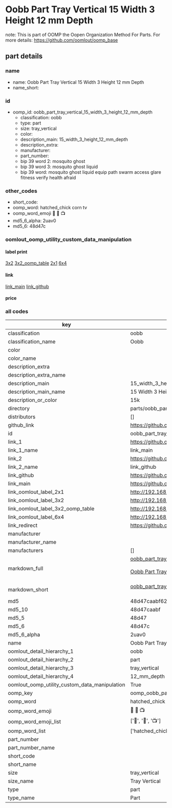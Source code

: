 # Oobb Part Tray Vertical 15 Width 3 Height 12 mm Depth  

note: This is part of OOMP the Oopen Organization Method For Parts. For more details: https://github.com/oomlout/oomp_base

##  part details
  







### name
* name: Oobb Part Tray Vertical 15 Width 3 Height 12 mm Depth
* name_short: 
### id
* oomp_id: oobb_part_tray_vertical_15_width_3_height_12_mm_depth
  * classification: oobb
  * type: part
  * size: tray_vertical
  * color: 
  * description_main: 15_width_3_height_12_mm_depth
  * description_extra: 
  * manufacturer: 
  * part_number: 
  * bip 39 word 2: mosquito ghost
  * bip 39 word 3: mosquito ghost liquid
  * bip 39 word: mosquito ghost liquid equip path swarm access glare fitness verify health afraid

### other_codes
* short_code: 
* oomp_word: hatched_chick corn tv
* oomp_word_emoji :hatched_chick: :corn: :tv:
* md5_6_alpha: 2uav0
* md5_6: 48d47c






### oomlout_oomp_utility_custom_data_manipulation
#### label print
[3x2](http://192.168.1.245:1112/?label=oomp%202uav0)
[3x2_oomp_table](http://192.168.1.108:1112/?label=oomp%202uav0)
[2x1](http://192.168.1.242:1112/?label=oomp%202uav0)
[6x4](http://192.168.1.55:1112/?label=oomp%202uav0)    

#### link

[link_main](https://github.com/oomlout/oomlout_oomp_version_1_messy/tree/main/parts/oobb_part_tray_vertical_15_width_3_height_12_mm_depth) [link_github](https://github.com/oomlout/oomlout_oomp_version_1_messy/tree/main/parts/oobb_part_tray_vertical_15_width_3_height_12_mm_depth)                             

#### price







### all codes 
| key | value |  
| --- | --- |  
| classification | oobb |  
| classification_name | Oobb |  
| color |  |  
| color_name |  |  
| description_extra |  |  
| description_extra_name |  |  
| description_main | 15_width_3_height_12_mm_depth |  
| description_main_name | 15 Width 3 Height 12 mm Depth |  
| description_or_color | 15k |  
| directory | parts/oobb_part_tray_vertical_15_width_3_height_12_mm_depth |  
| distributors | [] |  
| github_link | https://github.com/oomlout/oomlout_oomp_part_src/tree/main/parts/oobb_part_tray_vertical_15_width_3_height_12_mm_depth |  
| id | oobb_part_tray_vertical_15_width_3_height_12_mm_depth |  
| link_1 | https://github.com/oomlout/oomlout_oomp_version_1_messy/tree/main/parts/oobb_part_tray_vertical_15_width_3_height_12_mm_depth |  
| link_1_name | link_main |  
| link_2 | https://github.com/oomlout/oomlout_oomp_version_1_messy/tree/main/parts/oobb_part_tray_vertical_15_width_3_height_12_mm_depth |  
| link_2_name | link_github |  
| link_github | https://github.com/oomlout/oomlout_oomp_version_1_messy/tree/main/parts/oobb_part_tray_vertical_15_width_3_height_12_mm_depth |  
| link_main | https://github.com/oomlout/oomlout_oomp_version_1_messy/tree/main/parts/oobb_part_tray_vertical_15_width_3_height_12_mm_depth |  
| link_oomlout_label_2x1 | http://192.168.1.242:1112/?label=oomp%202uav0 |  
| link_oomlout_label_3x2 | http://192.168.1.245:1112/?label=oomp%202uav0 |  
| link_oomlout_label_3x2_oomp_table | http://192.168.1.108:1112/?label=oomp%202uav0 |  
| link_oomlout_label_6x4 | http://192.168.1.55:1112/?label=oomp%202uav0 |  
| link_redirect | https://github.com/oomlout/oomlout_oomp_version_1_messy/tree/main/parts/oobb_part_tray_vertical_15_width_3_height_12_mm_depth |  
| manufacturer |  |  
| manufacturer_name |  |  
| manufacturers | [] |  
| markdown_full | [oobb_part_tray_vertical_15_width_3_height_12_mm_depth](none)<br>[](none)<br>[Oobb Part Tray Vertical 15 Width 3 Height 12 Mm Depth](none)<br><br> |  
| markdown_short | [oobb_part_tray_vertical_15_width_3_height_12_mm_depth](none)<br><br> |  
| md5 | 48d47caabf62c02b6dd074c304986480 |  
| md5_10 | 48d47caabf |  
| md5_5 | 48d47 |  
| md5_6 | 48d47c |  
| md5_6_alpha | 2uav0 |  
| name | Oobb Part Tray Vertical 15 Width 3 Height 12 mm Depth |  
| oomlout_detail_hierarchy_1 | oobb |  
| oomlout_detail_hierarchy_2 | part |  
| oomlout_detail_hierarchy_3 | tray_vertical |  
| oomlout_detail_hierarchy_4 | 12_mm_depth |  
| oomlout_oomp_utility_custom_data_manipulation | True |  
| oomp_key | oomp_oobb_part_tray_vertical_15_width_3_height_12_mm_depth |  
| oomp_word | hatched_chick corn tv |  
| oomp_word_emoji | :hatched_chick: :corn: :tv: |  
| oomp_word_emoji_list | [':hatched_chick:', ':corn:', ':tv:'] |  
| oomp_word_list | ['hatched_chick', 'corn', 'tv'] |  
| part_number |  |  
| part_number_name |  |  
| short_code |  |  
| short_name |  |  
| size | tray_vertical |  
| size_name | Tray Vertical |  
| type | part |  
| type_name | Part |  
